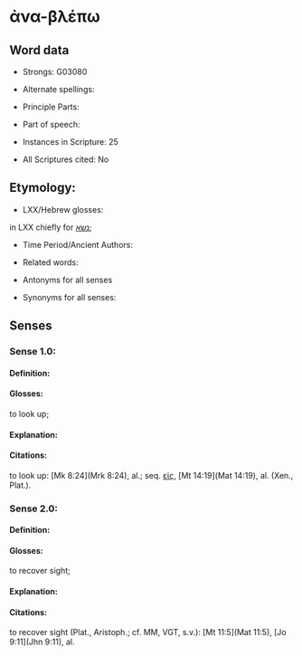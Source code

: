 # ἀνα-βλέπω 

<!-- Status: S2=NeedsEdits -->
<!-- Lexica used for edits:   -->

## Word data

* Strongs: G03080

* Alternate spellings:



* Principle Parts: 


* Part of speech: 


* Instances in Scripture: 25

* All Scriptures cited: No

## Etymology: 


* LXX/Hebrew glosses: 

in LXX chiefly for [נשׂא](//en-uhl/H5375);

* Time Period/Ancient Authors: 


* Related words: 

* Antonyms for all senses

* Synonyms for all senses: 


## Senses 


### Sense  1.0: 

#### Definition: 

#### Glosses: 

to look up; 

#### Explanation: 


#### Citations: 

to look up: [Mk 8:24](Mrk 8:24), al.; seq. [εἰς](), [Mt 14:19](Mat 14:19), al. (Xen., Plat.). 

### Sense  2.0: 

#### Definition: 

#### Glosses: 

to recover sight; 

#### Explanation: 


#### Citations: 

to recover sight (Plat., Aristoph.; cf. MM, VGT, s.v.): [Mt 11:5](Mat 11:5), [Jo 9:11](Jhn 9:11), al.
